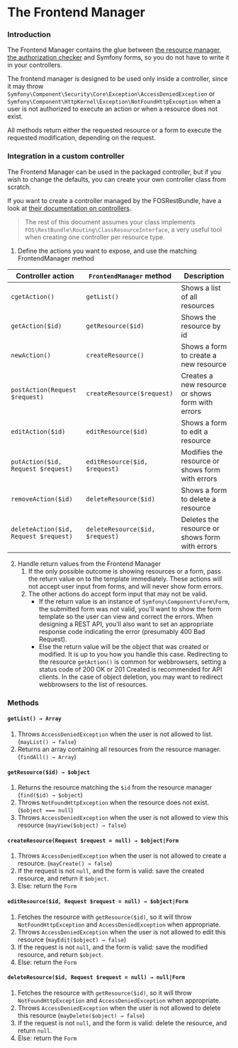 The Frontend Manager
============================

### Introduction

The Frontend Manager contains the glue between [the resource manager](./2-resource_manager.md), [the authorization checker](./3-authorization_checker.md) and Symfony forms, so you do not have to write it in your controllers.

The frontend manager is designed to be used only inside a controller, since it may throw  `Symfony\Component\Security\Core\Exception\AccessDeniedException` or `Symfony\Component\HttpKernel\Exception\NotFoundHttpException` when a user is not authorized to execute an action or when a resource does not exist.

All methods return either the requested resource or a form to execute the requested modification, depending on the request.

### Integration in a custom controller

The Frontend Manager can be used in the packaged controller, but if you wish to change the defaults, you can create your own controller class from scratch.

If you want to create a controller managed by the FOSRestBundle, have a look at [their documentation on controllers]().

> The rest of this document assumes your class implements `FOS\RestBundle\Routing\ClassResourceInterface`, a very useful tool when creating one controller per resource type.

1. Define the actions you want to expose, and use the matching FrontendManager method

  | Controller action                     | `FrontendManager` method               | Description                                      |
  | ------------------------------------- | -------------------------------------- | ------------------------------------------------ |
  | `cgetAction()`                        | `getList()`                            | Shows a list of all resources                    |
  | `getAction($id)`                      | `getResource($id)`                     | Shows the resource by id                         |
  | `newAction()`                         | `createResource()`                     | Shows a form to create a new resource            |
  | `postAction(Request $request)`        | `createResource($request)`             | Creates a new resource or shows form with errors |
  | `editAction($id)`                     | `editResource($id)`                    | Shows a form to edit a resource                  |
  | `putAction($id, Request $request)`    | `editResource($id, $request)`          | Modifies the resource or shows form with errors  |
  | `removeAction($id)`                   | `deleteResource($id)`                  | Shows a form to delete a resource                |
  | `deleteAction($id, Request $request)` | `deleteResource($id, $request)`        | Deletes the resource or shows form with errors   |

2. Handle return values from the Frontend Manager
   1. If the only possible outcome is showing resources or a form, pass the return value on to the template immediately.
      These actions will not accept user input from forms, and will never show form errors.
   2. The other actions do accept form input that may not be valid.
      - If the return value is an instance of `Symfony\Component\Form\Form`, the submitted form was not valid, you'll want to show the form template so the user can view and correct the errors. When designing a REST API, you'll also want to set an appropriate response code indicating the error (presumably 400 Bad Request).
      - Else the return value will be the object that was created or modified. It is up to you how you handle this case. Redirecting to the resource `getAction()` is common for webbrowsers, setting a status code of 200 OK or 201 Created is recommended for API clients.
        In the case of object deletion, you may want to redirect webbrowsers to the list of resources.

### Methods

#### `getList() → Array`

1. Throws `AccessDeniedException` when the user is not allowed to list. (`mayList() → false`)
2. Returns an array containing all resources from the resource manager. (`findAll() → Array`)

#### `getResource($id) → $object`

1. Returns the resource matching the `$id` from the resource manager (`find($id) → $object`)
2. Throws `NotFoundHttpException` when the resource does not exist. (`$object === null`)
3. Throws `AccessDeniedException` when the user is not allowed to view this resource (`mayView($object) → false`)

#### `createResource(Request $request = null) → $object|Form`

1. Throws `AccessDeniedException` when the user is not allowed to create a resource. (`mayCreate() → false`)
2. If the request is not `null`, and the form is valid: save the created resource, and return it `$object`.
3. Else: return the `Form`

#### `editResource($id, Request $request = null) → $object|Form`

1. Fetches the resource with `getResource($id)`, so it will throw `NotFoundHttpException` and `AccessDeniedException` when appropriate.
2. Throws `AccessDeniedException` when the user is not allowed to edit this resource (`mayEdit($object) → false`)
3. If the request is not `null`, and the form is valid: save the modified resource, and return `$object`.
4. Else: return the `Form`

#### `deleteResource($id, Request $request = null) → null|Form`

1. Fetches the resource with `getResource($id)`, so it will throw `NotFoundHttpException` and `AccessDeniedException` when appropriate.
2. Throws `AccessDeniedException` when the user is not allowed to delete this resource (`mayDelete($object) → false`)
3. If the request is not `null`, and the form is valid: delete the resource, and return `null`.
4. Else: return the `Form`
